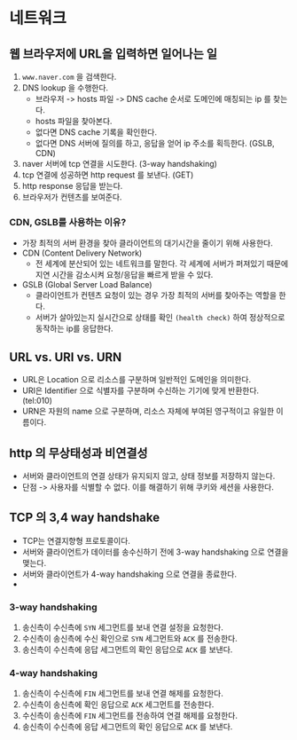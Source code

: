 # 네트워크
## 웹 브라우저에 URL을 입력하면 일어나는 일
1. `www.naver.com` 을 검색한다.
2. DNS lookup 을 수행한다.
   -  브라우저 -> hosts 파일 -> DNS cache 순서로 도메인에 매칭되는 ip 를 찾는다.
   -  hosts 파일을 찾아본다.
   -  없다면 DNS cache 기록을 확인한다.
   -  없다면 DNS 서버에 질의를 하고, 응답을 얻어 ip 주소를 획득한다. (GSLB, CDN)
3. naver 서버에 tcp 연결을 시도한다. (3-way handshaking)
4. tcp 연결에 성공하면 http request 를 보낸다. (GET)
5. http response 응답을 받는다.
6. 브라우저가 컨텐츠를 보여준다.

### CDN, GSLB를 사용하는 이유?
- 가장 최적의 서버 환경을 찾아 클라이언트의 대기시간을 줄이기 위해 사용한다.
- CDN (Content Delivery Network)
  - 전 세계에 분산되어 있는 네트워크를 말한다. 각 세계에 서버가 퍼져있기 때문에 지연 시간을 감소시켜 요청/응답을 빠르게 받을 수 있다.
- GSLB (Global Server Load Balance)
  - 클라이언트가 컨텐츠 요청이 있는 경우 가장 최적의 서버를 찾아주는 역할을 한다.
  - 서버가 살아있는지 실시간으로 상태를 확인 `(health check)` 하여 정상적으로 동작하는 ip를 응답한다.

## URL vs. URI vs. URN
- URL은 Location 으로 리소스를 구분하며 일반적인 도메인을 의미한다.
- URI은 Identifier 으로 식별자를 구분하며 수신하는 기기에 맞게 반환한다. (tel:010)
- URN은 자원의 name 으로 구분하며, 리소스 자체에 부여된 영구적이고 유일한 이름이다.

## http 의 무상태성과 비연결성
- 서버와 클라이언트의 연결 상태가 유지되지 않고, 상태 정보를 저장하지 않는다.
- 단점 -> 사용자를 식별할 수 없다. 이를 해결하기 위해 쿠키와 세션을 사용한다.

## TCP 의 3,4 way handshake
- TCP는 연결지향형 프로토콜이다.
- 서버와 클라이언트가 데이터를 송수신하기 전에 3-way handshaking 으로 연결을 맺는다.
- 서버와 클라이언트가 4-way handshaking 으로 연결을 종료한다.
- 
### 3-way handshaking
1. 송신측이 수신측에 `SYN` 세그먼트를 보내 연결 설정을 요청한다.
2. 수신측이 송신측에 수신 확인으로 `SYN` 세그먼트와 `ACK` 를 전송한다.
3. 송신측이 수신측에 응답 세그먼트의 확인 응답으로 `ACK` 를 보낸다.

### 4-way handshaking
1. 송신측이 수신측에 `FIN` 세그먼트를 보내 연결 해제를 요청한다.
2. 수신측이 송신측에 확인 응답으로 `ACK` 세그먼트를 전송한다.
3. 수신측이 송신측에 `FIN` 세그먼트를 전송하여 연결 해제를 요청한다.
4. 송신측이 수신측에 응답 세그먼트의 확인 응답으로 `ACK` 를 보낸다.
